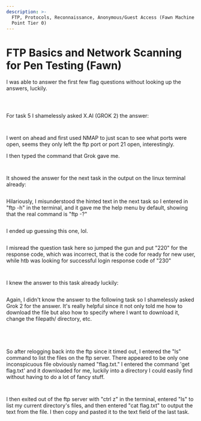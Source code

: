 ```yaml
---
description: >-
  FTP, Protocols, Reconnaissance, Anonymous/Guest Access (Fawn Machine Starting
  Point Tier 0)
---
```


# FTP Basics and Network Scanning for Pen Testing (Fawn)

I was able to answer the first few flag questions without looking up the answers, luckily.

<figure><img src="../../../../.gitbook/assets/image (6).png" alt=""><figcaption></figcaption></figure>

<figure><img src="../../../../.gitbook/assets/image (1) (1) (1).png" alt=""><figcaption></figcaption></figure>

<figure><img src="../../../../.gitbook/assets/image (2) (1) (1).png" alt=""><figcaption></figcaption></figure>

For task 5 I shamelessly asked X.AI (GROK 2) the answer:

<figure><img src="../../../../.gitbook/assets/image (3) (1) (1).png" alt=""><figcaption></figcaption></figure>

<figure><img src="../../../../.gitbook/assets/image (4) (1).png" alt=""><figcaption></figcaption></figure>

I went on ahead and first used NMAP to just scan to see what ports were open, seems they only left the ftp port or port 21 open, interestingly.&#x20;

I then typed the command that Grok gave me.

<figure><img src="../../../../.gitbook/assets/image (5) (1).png" alt=""><figcaption></figcaption></figure>

<figure><img src="../../../../.gitbook/assets/image (6) (1).png" alt=""><figcaption></figcaption></figure>

It showed the answer for the next task in the output on the linux terminal already:

<figure><img src="../../../../.gitbook/assets/image (7).png" alt=""><figcaption></figcaption></figure>

Hilariously, I misunderstood the hinted text in the next task so I entered in "ftp -h" in the terminal, and it gave me the help menu by default, showing that the real command is "ftp -?"

<figure><img src="../../../../.gitbook/assets/image (8).png" alt=""><figcaption></figcaption></figure>

I ended up guessing this one, lol.

<figure><img src="../../../../.gitbook/assets/image (9).png" alt=""><figcaption></figcaption></figure>

I misread the question task here so jumped the gun and put "220" for the response code, which was incorrect, that is the code for ready for new user, while htb was looking for successful login response code of "230"

<figure><img src="../../../../.gitbook/assets/image (11).png" alt=""><figcaption></figcaption></figure>

<figure><img src="../../../../.gitbook/assets/image (10).png" alt=""><figcaption></figcaption></figure>

I knew the answer to this task already luckily:

<figure><img src="../../../../.gitbook/assets/image (12).png" alt=""><figcaption></figcaption></figure>

Again, I didn't know the answer to the following task so I shamelessly asked Grok 2 for the answer. It's really helpful since it not only told me how to download the file but also how to specify where I want to download it, change the filepath/ directory, etc.

<figure><img src="../../../../.gitbook/assets/image (13).png" alt=""><figcaption></figcaption></figure>

<figure><img src="../../../../.gitbook/assets/image (14).png" alt=""><figcaption></figcaption></figure>

<figure><img src="../../../../.gitbook/assets/image (15).png" alt=""><figcaption></figcaption></figure>

<figure><img src="../../../../.gitbook/assets/image (16).png" alt=""><figcaption></figcaption></figure>

So after relogging back into the ftp since it timed out, I entered the "ls" command to list the files on the ftp server. There appeared to be only one inconspicuous file obviously named "flag.txt." I entered the command 'get flag.txt' and it downloaded for me, luckily into a directory I could easily find without having to do a lot of fancy stuff.

<figure><img src="../../../../.gitbook/assets/image (17).png" alt=""><figcaption></figcaption></figure>

<figure><img src="../../../../.gitbook/assets/image (18).png" alt=""><figcaption></figcaption></figure>

I then exited out of the ftp server with "ctrl z" in the terminal, entered "ls" to list my current directory's files, and then entered "cat flag.txt" to output the text from the file. I then copy and pasted it to the text field of the last task.

<figure><img src="../../../../.gitbook/assets/image (19).png" alt=""><figcaption></figcaption></figure>

<figure><img src="../../../../.gitbook/assets/image (20).png" alt=""><figcaption></figcaption></figure>

<figure><img src="../../../../.gitbook/assets/image (21).png" alt=""><figcaption></figcaption></figure>

